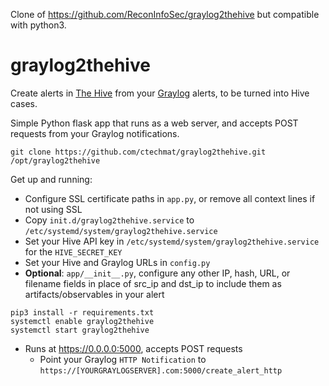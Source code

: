 Clone of https://github.com/ReconInfoSec/graylog2thehive but compatible with python3.

# graylog2thehive

Create alerts in [The Hive](https://github.com/TheHive-Project/TheHive) from your [Graylog](https://github.com/Graylog2/graylog2-server/) alerts, to be turned into Hive cases.

Simple Python flask app that runs as a web server, and accepts POST requests from your Graylog notifications.

```
git clone https://github.com/ctechmat/graylog2thehive.git /opt/graylog2thehive
```

Get up and running:
* Configure SSL certificate paths in `app.py`, or remove all context lines if not using SSL
* Copy `init.d/graylog2thehive.service` to `/etc/systemd/system/graylog2thehive.service`
* Set your Hive API key in `/etc/systemd/system/graylog2thehive.service` for the `HIVE_SECRET_KEY`
* Set your Hive and Graylog URLs in `config.py`
* **Optional**: `app/__init__.py`, configure any other IP, hash, URL, or filename fields in place of src_ip and dst_ip to include them as artifacts/observables in your alert

```
pip3 install -r requirements.txt
systemctl enable graylog2thehive
systemctl start graylog2thehive
```

* Runs at https://0.0.0.0:5000, accepts POST requests
  * Point your Graylog `HTTP Notification` to `https://[YOURGRAYLOGSERVER].com:5000/create_alert_http`
